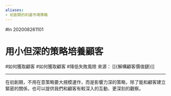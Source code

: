 ```yaml
---
aliases:
- 初創期的利基市場策略
---
```


#ln 202008261101
# 用小但深的策略培養顧客
#如何獲取顧客 #如何獲取顧客 #降低失敗風險 
來源： [[《解構顧客價值鏈》]]

---

在初創期，不用在意策略要大規模運作，而是影響力深的策略，除了能和顧客建立緊密的關係，也可以提供我們和顧客有較深入的互動、更深刻的觀察。